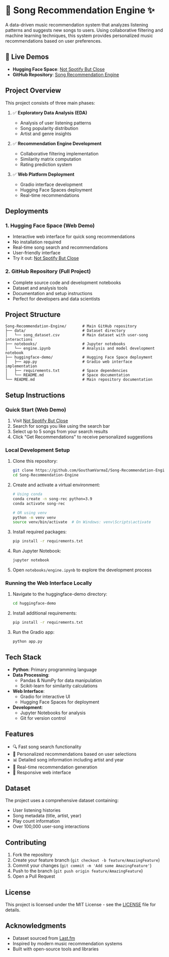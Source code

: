 # 🎸 Song Recommendation Engine ✨

A data-driven music recommendation system that analyzes listening patterns and suggests new songs to users. Using collaborative filtering and machine learning techniques, this system provides personalized music recommendations based on user preferences.

## 🎯 Live Demos
- **Hugging Face Space**: [Not Spotify But Close](https://huggingface.co/spaces/GouthamVarma/not-spotify-but-close)
- **GitHub Repository**: [Song Recommendation Engine](https://github.com/GouthamVarmaI/Song-Recommendation-Engine)

## Project Overview

This project consists of three main phases:
1. ✅ **Exploratory Data Analysis (EDA)**
   - Analysis of user listening patterns
   - Song popularity distribution
   - Artist and genre insights
   
2. ✅ **Recommendation Engine Development**
   - Collaborative filtering implementation
   - Similarity matrix computation
   - Rating prediction system
   
3. ✅ **Web Platform Deployment**
   - Gradio interface development
   - Hugging Face Spaces deployment
   - Real-time recommendations

## Deployments

### 1. Hugging Face Space (Web Demo)
- Interactive web interface for quick song recommendations
- No installation required
- Real-time song search and recommendations
- User-friendly interface
- Try it out: [Not Spotify But Close](https://huggingface.co/spaces/GouthamVarma/not-spotify-but-close)

### 2. GitHub Repository (Full Project)
- Complete source code and development notebooks
- Dataset and analysis tools
- Documentation and setup instructions
- Perfect for developers and data scientists

## Project Structure
```
Song-Recommendation-Engine/       # Main GitHub repository
├── data/                         # Dataset directory
│   └── song_dataset.csv          # Main dataset with user-song interactions
├── notebooks/                    # Jupyter notebooks
│   └── engine.ipynb              # Analysis and model development notebook
├── huggingface-demo/             # Hugging Face Space deployment
│   ├── app.py                    # Gradio web interface implementation
│   ├── requirements.txt          # Space dependencies
│   └── README.md                 # Space documentation
└── README.md                     # Main repository documentation
```

## Setup Instructions

### Quick Start (Web Demo)
1. Visit [Not Spotify But Close](https://huggingface.co/spaces/GouthamVarma/not-spotify-but-close)
2. Search for songs you like using the search bar
3. Select up to 5 songs from your search results
4. Click "Get Recommendations" to receive personalized suggestions

### Local Development Setup
1. Clone this repository:
   ```bash
   git clone https://github.com/GouthamVarmaI/Song-Recommendation-Engine.git
   cd Song-Recommendation-Engine
   ```

2. Create and activate a virtual environment:
   ```bash
   # Using conda
   conda create -n song-rec python=3.9
   conda activate song-rec

   # OR using venv
   python -m venv venv
   source venv/bin/activate  # On Windows: venv\Scripts\activate
   ```

3. Install required packages:
   ```bash
   pip install -r requirements.txt
   ```

4. Run Jupyter Notebook:
   ```bash
   jupyter notebook
   ```

5. Open `notebooks/engine.ipynb` to explore the development process

### Running the Web Interface Locally
1. Navigate to the huggingface-demo directory:
   ```bash
   cd huggingface-demo
   ```

2. Install additional requirements:
   ```bash
   pip install -r requirements.txt
   ```

3. Run the Gradio app:
   ```bash
   python app.py
   ```

## Tech Stack
- **Python**: Primary programming language
- **Data Processing**:
  - Pandas & NumPy for data manipulation
  - Scikit-learn for similarity calculations
- **Web Interface**:
  - Gradio for interactive UI
  - Hugging Face Spaces for deployment
- **Development**:
  - Jupyter Notebooks for analysis
  - Git for version control

## Features
- 🔍 Fast song search functionality
- 🎯 Personalized recommendations based on user selections
- 📊 Detailed song information including artist and year
- 🚀 Real-time recommendation generation
- 📱 Responsive web interface

## Dataset
The project uses a comprehensive dataset containing:
- User listening histories
- Song metadata (title, artist, year)
- Play count information
- Over 100,000 user-song interactions

## Contributing
1. Fork the repository
2. Create your feature branch (`git checkout -b feature/AmazingFeature`)
3. Commit your changes (`git commit -m 'Add some AmazingFeature'`)
4. Push to the branch (`git push origin feature/AmazingFeature`)
5. Open a Pull Request

## License
This project is licensed under the MIT License - see the [LICENSE](LICENSE) file for details.

## Acknowledgments
- Dataset sourced from [Last.fm](http://www.last.fm/)
- Inspired by modern music recommendation systems
- Built with open-source tools and libraries